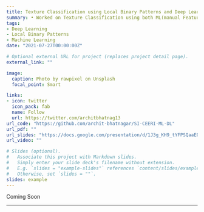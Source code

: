 ```yaml
---
title: Texture Classification using Local Binary Patterns and Deep Learning
summary: • Worked on Texture Classification using both ML(manual Feature Vector generation) and Deep Learning models).Implemented Local Binary Patterns(CLBP & MRELBP) using Tensorflow using KNN, SVM & Logistic Regression classifiers.Utilized Transfer learning for Bilinear CNN’s & AlexNet models on texture datasets ‐ classification accuracy b/w 90‐97%.
tags:
- Deep Learning
- Local Binary Patterns
- Machine Learning
date: "2021-07-27T00:00:00Z"

# Optional external URL for project (replaces project detail page).
external_link: ""

image:
  caption: Photo by rawpixel on Unsplash
  focal_point: Smart

links:
- icon: twitter
  icon_pack: fab
  name: Follow
  url: https://twitter.com/architbhatnag13
url_code: "https://github.com/archit-bhatnagar/SI-CEERI-ML-DL"
url_pdf: ""
url_slides: "https://docs.google.com/presentation/d/1J3g_KH9_tYFPSQaaEQpyXiOh0zhSYSFdpysGphih7DU/edit?usp=sharing"
url_video: ""

# Slides (optional).
#   Associate this project with Markdown slides.
#   Simply enter your slide deck's filename without extension.
#   E.g. `slides = "example-slides"` references `content/slides/example-slides.md`.
#   Otherwise, set `slides = ""`.
slides: example
---
```

Coming Soon

---
